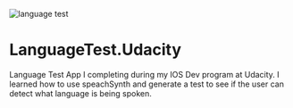 ![language test](https://cloud.githubusercontent.com/assets/19356639/18488303/a5eaaae2-79ad-11e6-923c-0b0a729f1ec3.png)
# LanguageTest.Udacity
Language Test App  I completing during my IOS Dev program at Udacity.
I learned how to use speachSynth and generate a test to see if the user can detect what language is being spoken.
